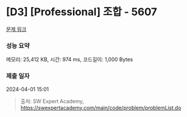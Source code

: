 # [D3] [Professional] 조합 - 5607 

[문제 링크](https://swexpertacademy.com/main/code/problem/problemDetail.do?contestProbId=AWXGKdbqczEDFAUo) 

### 성능 요약

메모리: 25,412 KB, 시간: 974 ms, 코드길이: 1,000 Bytes

### 제출 일자

2024-04-01 15:01



> 출처: SW Expert Academy, https://swexpertacademy.com/main/code/problem/problemList.do